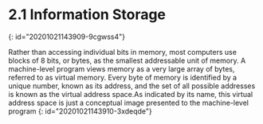 # 2.1 Information Storage
{: id="20201021143909-9cgwss4"}

Rather than accessing individual bits in memory, most computers use blocks of
8 bits, or bytes, as the smallest addressable unit of memory. A machine-level
program views memory as a very large array of bytes, referred to as virtual
memory. Every byte of memory is identified by a unique number, known as its
address, and the set of all possible addresses is known as the virtual address space.As indicated by its name, this virtual address space is just a conceptual image
presented to the machine-level program
{: id="20201021143910-3xdeqde"}
